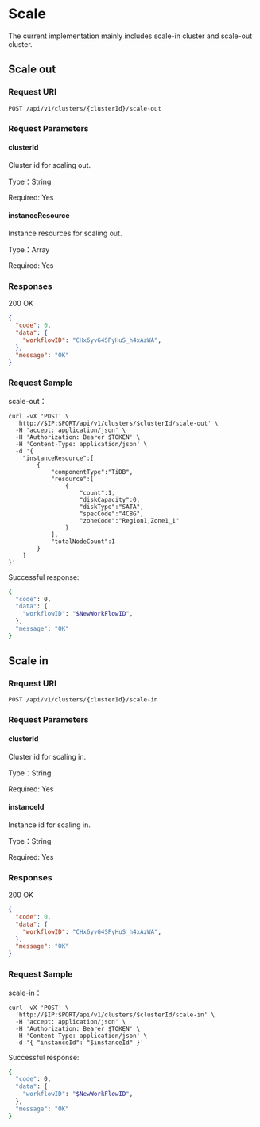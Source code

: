 # Scale

The current implementation mainly includes scale-in cluster and scale-out cluster.

## Scale out

### Request URI

```HTTP
POST /api/v1/clusters/{clusterId}/scale-out
```

### Request Parameters

#### clusterId

Cluster id for scaling out.

Type：String

Required: Yes

#### instanceResource

Instance resources for scaling out.

Type：Array

Required: Yes

### Responses

200 OK

```JSON
{
  "code": 0,
  "data": {
    "workflowID": "CHx6yvG4SPyHuS_h4xAzWA",
  },
  "message": "OK"
}
```

### Request Sample

scale-out：

```Shell
curl -vX 'POST' \
  'http://$IP:$PORT/api/v1/clusters/$clusterId/scale-out' \
  -H 'accept: application/json' \
  -H 'Authorization: Bearer $TOKEN' \
  -H 'Content-Type: application/json' \
  -d '{
    "instanceResource":[
        {
            "componentType":"TiDB",
            "resource":[
                {
                    "count":1,
                    "diskCapacity":0,
                    "diskType":"SATA",
                    "specCode":"4C8G",
                    "zoneCode":"Region1,Zone1_1"
                }
            ],
            "totalNodeCount":1
        }
    ]
}'
```

Successful response:

```bash
{
  "code": 0,
  "data": {
    "workflowID": "$NewWorkFlowID",
  },
  "message": "OK"
}
```

## Scale in

### Request URI

```HTTP
POST /api/v1/clusters/{clusterId}/scale-in
```

### Request Parameters

#### clusterId

Cluster id for scaling in.

Type：String

Required: Yes

#### instanceId

Instance id for scaling in.

Type：String

Required: Yes

### Responses

200 OK

```JSON
{
  "code": 0,
  "data": {
    "workflowID": "CHx6yvG4SPyHuS_h4xAzWA",
  },
  "message": "OK"
}
```

### Request Sample

scale-in：

```Shell
curl -vX 'POST' \
  'http://$IP:$PORT/api/v1/clusters/$clusterId/scale-in' \
  -H 'accept: application/json' \
  -H 'Authorization: Bearer $TOKEN' \
  -H 'Content-Type: application/json' \
  -d '{ "instanceId": "$instanceId" }'
```

Successful response:

```bash
{
  "code": 0,
  "data": {
    "workflowID": "$NewWorkFlowID",
  },
  "message": "OK"
}
```